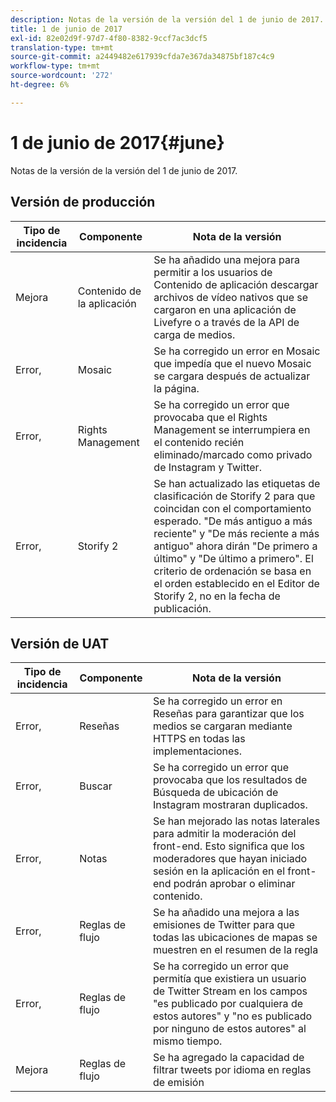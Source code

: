 ```yaml
---
description: Notas de la versión de la versión del 1 de junio de 2017.
title: 1 de junio de 2017
exl-id: 82e02d9f-97d7-4f80-8382-9ccf7ac3dcf5
translation-type: tm+mt
source-git-commit: a2449482e617939cfda7e367da34875bf187c4c9
workflow-type: tm+mt
source-wordcount: '272'
ht-degree: 6%

---
```


# 1 de junio de 2017{#june}

Notas de la versión de la versión del 1 de junio de 2017.

## Versión de producción

| **Tipo de incidencia** | **Componente** | **Nota de la versión** |
|---|---|---|
| Mejora | Contenido de la aplicación | Se ha añadido una mejora para permitir a los usuarios de Contenido de aplicación descargar archivos de vídeo nativos que se cargaron en una aplicación de Livefyre o a través de la API de carga de medios. |
| Error, | Mosaic | Se ha corregido un error en Mosaic que impedía que el nuevo Mosaic se cargara después de actualizar la página. |
| Error, | Rights Management | Se ha corregido un error que provocaba que el Rights Management se interrumpiera en el contenido recién eliminado/marcado como privado de Instagram y Twitter. |
| Error, | Storify 2 | Se han actualizado las etiquetas de clasificación de Storify 2 para que coincidan con el comportamiento esperado. &quot;De más antiguo a más reciente&quot; y &quot;De más reciente a más antiguo&quot; ahora dirán &quot;De primero a último&quot; y &quot;De último a primero&quot;. El criterio de ordenación se basa en el orden establecido en el Editor de Storify 2, no en la fecha de publicación. |

## Versión de UAT

| **Tipo de incidencia** | **Componente** | **Nota de la versión** |
|---|---|---|
| Error, | Reseñas | Se ha corregido un error en Reseñas para garantizar que los medios se cargaran mediante HTTPS en todas las implementaciones. |
| Error, | Buscar | Se ha corregido un error que provocaba que los resultados de Búsqueda de ubicación de Instagram mostraran duplicados. |
| Error, | Notas | Se han mejorado las notas laterales para admitir la moderación del front-end. Esto significa que los moderadores que hayan iniciado sesión en la aplicación en el front-end podrán aprobar o eliminar contenido. |
| Error, | Reglas de flujo | Se ha añadido una mejora a las emisiones de Twitter para que todas las ubicaciones de mapas se muestren en el resumen de la regla |
| Error, | Reglas de flujo | Se ha corregido un error que permitía que existiera un usuario de Twitter Stream en los campos &quot;es publicado por cualquiera de estos autores&quot; y &quot;no es publicado por ninguno de estos autores&quot; al mismo tiempo. |
| Mejora | Reglas de flujo | Se ha agregado la capacidad de filtrar tweets por idioma en reglas de emisión |
